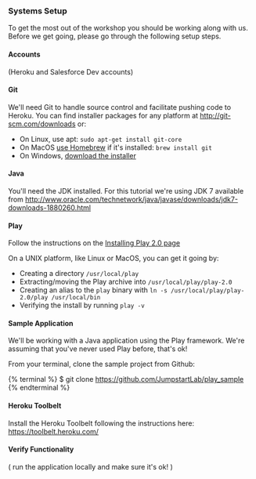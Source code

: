 ### Systems Setup

To get the most out of the workshop you should be working along with us. Before we get going, please go through the following setup steps.

#### Accounts

(Heroku and Salesforce Dev accounts)

#### Git

We'll need Git to handle source control and facilitate pushing code to Heroku. You can find installer packages for any platform at http://git-scm.com/downloads or:

* On Linux, use apt: `sudo apt-get install git-core`
* On MacOS [use Homebrew](http://brew.sh) if it's installed: `brew install git`
* On Windows, [download the installer](http://git-scm.com/download/win)

#### Java

You'll need the JDK installed. For this tutorial we're using JDK 7 available from http://www.oracle.com/technetwork/java/javase/downloads/jdk7-downloads-1880260.html

#### Play

Follow the instructions on the [Installing Play 2.0 page](http://www.playframework.com/documentation/2.0/Installing)

On a UNIX platform, like Linux or MacOS, you can get it going by:

* Creating a directory `/usr/local/play`
* Extracting/moving the Play archive into `/usr/local/play/play-2.0`
* Creating an alias to the `play` binary with `ln -s /usr/local/play/play-2.0/play /usr/local/bin`
* Verifying the install by running `play -v`

#### Sample Application

We'll be working with a Java application using the Play framework. We're assuming that you've never used Play before, that's ok!

From your terminal, clone the sample project from Github:

{% terminal %}
$ git clone https://github.com/JumpstartLab/play_sample
{% endterminal %}

#### Heroku Toolbelt

Install the Heroku Toolbelt following the instructions here: https://toolbelt.heroku.com/

#### Verify Functionality

( run the application locally and make sure it's ok! )

